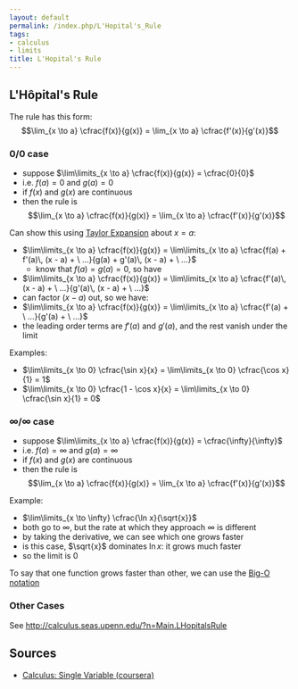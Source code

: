 ```yaml
---
layout: default
permalink: /index.php/L'Hopital's_Rule
tags:
- calculus
- limits
title: L'Hopital's Rule
---
```

## L'Hôpital's Rule
The rule has this form:
$$\lim_{x \to a} \cfrac{f(x)}{g(x)} = \lim_{x \to a} \cfrac{f'(x)}{g'(x)}$$


### $0/0$ case
- suppose $\lim\limits_{x \to a} \cfrac{f(x)}{g(x)} = \cfrac{0}{0}$
- i.e. $f(a) = 0$ and $g(a) = 0$
- if $f(x)$ and $g(x)$ are continuous 
- then the rule is $$\lim_{x \to a} \cfrac{f(x)}{g(x)} = \lim_{x \to a} \cfrac{f'(x)}{g'(x)}$$


Can show this using [Taylor Expansion](Taylor_Expansion) about $x = a$:
- $\lim\limits_{x \to a} \cfrac{f(x)}{g(x)} = \lim\limits_{x \to a} \cfrac{f(a) + f'(a)\, (x - a) + \ ...}{g(a) + g'(a)\, (x - a) + \ ...}$
  - know that $f(a) = g(a) = 0$, so have 
- $\lim\limits_{x \to a} \cfrac{f(x)}{g(x)} = \lim\limits_{x \to a} \cfrac{f'(a)\, (x - a) + \ ...}{g'(a)\, (x - a) + \ ...}$
- can factor $(x - a)$ out, so we have: 
- $\lim\limits_{x \to a} \cfrac{f(x)}{g(x)} = \lim\limits_{x \to a} \cfrac{f'(a) + \ ...}{g'(a) + \ ...}$
- the leading order terms are $f'(a)$ and $g'(a)$, and the rest vanish under the limit


Examples:
- $\lim\limits_{x \to 0} \cfrac{\sin x}{x} = \lim\limits_{x \to 0} \cfrac{\cos x}{1} = 1$
- $\lim\limits_{x \to 0} \cfrac{1 - \cos x}{x} = \lim\limits_{x \to 0} \cfrac{\sin x}{1} = 0$


### $\infty / \infty$ case
- suppose $\lim\limits_{x \to a} \cfrac{f(x)}{g(x)} = \cfrac{\infty}{\infty}$
- i.e. $f(a) = \infty$ and $g(a) = \infty$
- if $f(x)$ and $g(x)$ are continuous 
- then the rule is $$\lim_{x \to a} \cfrac{f(x)}{g(x)} = \lim_{x \to a} \cfrac{f'(x)}{g'(x)}$$


Example: 
- $\lim\limits_{x \to \infty} \cfrac{\ln x}{\sqrt{x}}$
- both go to $\infty$, but the rate at which they approach $\infty$ is different 
- by taking the derivative, we can see which one grows faster 
- is this case, $\sqrt{x}$ dominates $\ln x$: it grows much faster
- so the limit is 0

To say that one function grows faster than other, we can use the [Big-O notation](Order_of_Growth)


### Other Cases
See http://calculus.seas.upenn.edu/?n=Main.LHopitalsRule


## Sources
- [Calculus: Single Variable (coursera)](Calculus__Single_Variable_(coursera))
